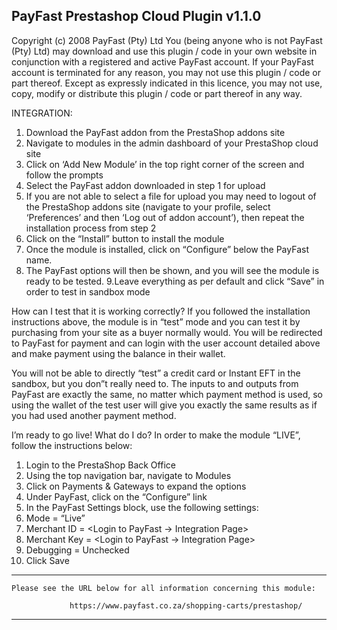 PayFast Prestashop Cloud Plugin v1.1.0
-------------------------------------------------------------------------------
Copyright (c) 2008 PayFast (Pty) Ltd
You (being anyone who is not PayFast (Pty) Ltd) may download and use this plugin / code in your own website in conjunction with a registered and active PayFast account. If your PayFast account is terminated for any reason, you may not use this plugin / code or part thereof.
Except as expressly indicated in this licence, you may not use, copy, modify or distribute this plugin / code or part thereof in any way.

INTEGRATION:
1. Download the PayFast addon from the PrestaShop addons site
2. Navigate to modules in the admin dashboard of your PrestaShop cloud site
3. Click on ‘Add New Module’ in the top right corner of the screen and follow the prompts
4. Select the PayFast addon downloaded in step 1 for upload
5. If you are not able to select a file for upload you may need to logout of the PrestaShop addons site (navigate to your profile, select ‘Preferences’ and then ‘Log out of addon account’), then repeat the installation process from step 2
6. Click on the “Install” button to install the module
7. Once the module is installed, click on “Configure” below the PayFast name.
8. The PayFast options will then be shown, and you will see the module is ready to be tested.
9.Leave everything as per default and click “Save” in order to test in sandbox mode

How can I test that it is working correctly?
If you followed the installation instructions above, the module is in “test” mode and you can test it by purchasing from your site as a buyer normally would. You will be redirected to PayFast for payment and can login with the user account detailed above and make payment using the balance in their wallet.

You will not be able to directly “test” a credit card or Instant EFT in the sandbox, but you don”t really need to. The inputs to and outputs from PayFast are exactly the same, no matter which payment method is used, so using the wallet of the test user will give you exactly the same results as if you had used another payment method.

I’m ready to go live! What do I do?
In order to make the module “LIVE”, follow the instructions below:

1. Login to the PrestaShop Back Office
2. Using the top navigation bar, navigate to Modules
3. Click on Payments & Gateways to expand the options
4. Under PayFast, click on the “Configure” link
5. In the PayFast Settings block, use the following settings:
6. Mode = “Live”
7. Merchant ID = <Login to PayFast -> Integration Page>
8. Merchant Key = <Login to PayFast -> Integration Page>
8. Debugging = Unchecked
9. Click Save


******************************************************************************

    Please see the URL below for all information concerning this module:

                 https://www.payfast.co.za/shopping-carts/prestashop/

******************************************************************************
